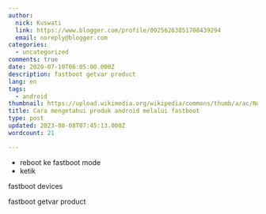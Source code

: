 ```yaml
---
author:
  nick: Kuswati
  link: https://www.blogger.com/profile/09256263851708439294
  email: noreply@blogger.com
categories:
  - uncategorized
comments: true
date: 2020-07-10T06:05:00.000Z
description: fastboot getvar product
lang: en
tags:
  - android
thumbnail: https://upload.wikimedia.org/wikipedia/commons/thumb/a/ac/No_image_available.svg/2048px-No_image_available.svg.png
title: Cara mengetahui produk android melalui fastboot
type: post
updated: 2023-08-08T07:45:13.000Z
wordcount: 21

---
```


*   reboot ke fastboot mode
*   ketik

fastboot devices

fastboot getvar product